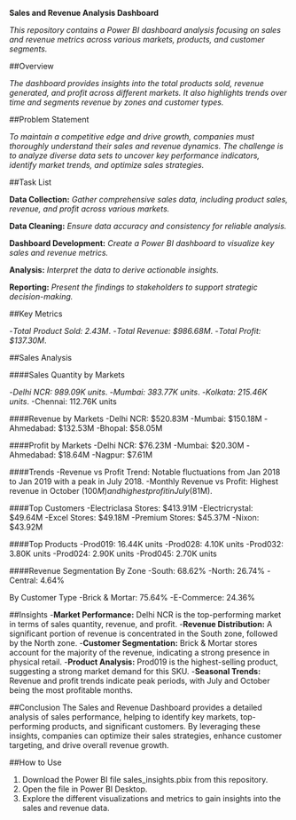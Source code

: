 **Sales and Revenue Analysis Dashboard**

_This repository contains a Power BI dashboard analysis focusing on sales and revenue metrics across various markets, products, and customer segments._

##Overview

_The dashboard provides insights into the total products sold, revenue generated, and profit across different markets. It also highlights trends over time and segments revenue by zones and customer types._

##Problem Statement

_To maintain a competitive edge and drive growth, companies must thoroughly understand their sales and revenue dynamics. The challenge is to analyze diverse data sets to uncover key performance indicators, identify market trends, and optimize sales strategies._

##Task List

**Data Collection:** _Gather comprehensive sales data, including product sales, revenue, and profit across various markets._

**Data Cleaning:** _Ensure data accuracy and consistency for reliable analysis._

**Dashboard Development:** _Create a Power BI dashboard to visualize key sales and revenue metrics._

**Analysis:** _Interpret the data to derive actionable insights._

**Reporting:** _Present the findings to stakeholders to support strategic decision-making._


##Key Metrics

-_Total Product Sold: 2.43M_.
-_Total Revenue: $986.68M_.
-_Total Profit: $137.30M_.

##Sales Analysis

####Sales Quantity by Markets

-_Delhi NCR: 989.09K units_.
-_Mumbai: 383.77K units_.
-_Kolkata: 215.46K units_.
-Chennai: 112.76K units

####Revenue by Markets
-Delhi NCR: $520.83M
-Mumbai: $150.18M
-Ahmedabad: $132.53M
-Bhopal: $58.05M

####Profit by Markets
-Delhi NCR: $76.23M
-Mumbai: $20.30M
-Ahmedabad: $18.64M
-Nagpur: $7.61M

####Trends
-Revenue vs Profit Trend: Notable fluctuations from Jan 2018 to Jan 2019 with a peak in July 2018.
-Monthly Revenue vs Profit: Highest revenue in October ($100M) and highest profit in July ($81M).

####Top Customers
-Electriclasa Stores: $413.91M
-Electricrystal: $49.64M
-Excel Stores: $49.18M
-Premium Stores: $45.37M
-Nixon: $43.92M

####Top Products
-Prod019: 16.44K units
-Prod028: 4.10K units
-Prod032: 3.80K units
-Prod024: 2.90K units
-Prod045: 2.70K units

####Revenue Segmentation 
By Zone
-South: 68.62%
-North: 26.74%
-Central: 4.64%

By Customer Type
-Brick & Mortar: 75.64%
-E-Commerce: 24.36%


##Insights
-**Market Performance:** Delhi NCR is the top-performing market in terms of sales quantity, revenue, and profit.
-**Revenue Distribution:** A significant portion of revenue is concentrated in the South zone, followed by the North zone.
-**Customer Segmentation:** Brick & Mortar stores account for the majority of the revenue, indicating a strong presence in physical retail.
-**Product Analysis:** Prod019 is the highest-selling product, suggesting a strong market demand for this SKU.
-**Seasonal Trends:** Revenue and profit trends indicate peak periods, with July and October being the most profitable months.


##Conclusion
The Sales and Revenue Dashboard provides a detailed analysis of sales performance, helping to identify key markets, top-performing products, and significant customers. By leveraging these insights, companies can optimize their sales strategies, enhance customer targeting, and drive overall revenue growth.

##How to Use
1. Download the Power BI file sales_insights.pbix from this repository.
2. Open the file in Power BI Desktop.
3. Explore the different visualizations and metrics to gain insights into the sales and revenue data.

